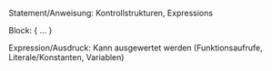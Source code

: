 Statement/Anweisung: Kontrollstrukturen, Expressions

Block: { ... }

Expression/Ausdruck: Kann ausgewertet werden (Funktionsaufrufe, Literale/Konstanten, Variablen)
